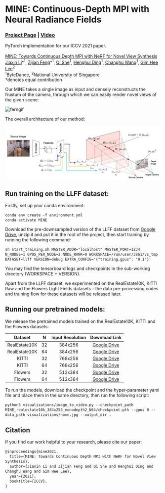 # MINE: Continuous-Depth MPI with Neural Radiance Fields
### [Project Page](https://vincentfung13.github.io/projects/nemi/) | [Video](coming_soon)
PyTorch implementation for our ICCV 2021 paper.<br><br>
[MINE: Towards Continuous Depth MPI with NeRF for Novel View Synthesis](https://vincentfung13.github.io/projects/nemi/)  
 [Jiaxin Li](https://www.jiaxinli.me/)\*<sup>1</sup>,
 [Zijian Feng](https://vincentfung13.github.io/)\*<sup>1</sup>,
 [Qi She](http://scholar.google.com/citations?user=iHoGTt4AAAAJ&hl=en)<sup>1</sup>,
 [Henghui Ding](https://henghuiding.github.io/)<sup>1</sup>,
 [Changhu Wang](http://scholar.google.com.sg/citations?user=DsVZkjAAAAAJ&hl=en)<sup>1</sup>,
 [Gim Hee Lee](https://www.comp.nus.edu.sg/~leegh)<sup>2</sup> <br>
 <sup>1</sup>ByteDance, <sup>2</sup>National University of Singapore  
  \*denotes equal contribution  

Our MINE takes a single image as input and densely reconstructs the frustum of the camera, through which we can easily render novel views of the given scene:

![ferngif](resources/teasers.gif)

The overall architecture of our method:

<img src='resources/pipeline.png'/>

## Run training on the LLFF dataset:

Firstly, set up your conda environment:
```
conda env create -f environment.yml 
conda activate MINE
```

Download the pre-downsampled version of the LLFF dataset from [Google Drive](https://drive.google.com/file/d/1sV7ioO_bintNg4U33YfUpFDD782OY8NI/view?usp=sharing), unzip it and put it in the root of the project, then start training by running the following command:
```
sh start_training.sh MASTER_ADDR="localhost" MASTER_PORT=1234 N_NODES=1 GPUS_PER_NODE=2 NODE_RANK=0 WORKSPACE=/run/user/3861/vs_tmp DATASET=llff VERSION=debug EXTRA_CONFIG='{"training.gpus": "0,1"}'
```

You may find the tensorboard logs and checkpoints in the sub-working directory (WORKSPACE + VERSION). 

Apart from the LLFF dataset, we experimented on the RealEstate10K, KITTI Raw and the Flowers Light Fields datasets - the data pre-processing codes and training flow for these datasets will be released later.

## Running our pretrained models:

We release the pretrained models trained on the RealEstate10K, KITTI and the Flowers datasets:

|    Dataset    |  N | Input Resolution | Download Link |
|:-------------:|:--:|:----------------:|:-------------:|
| RealEstate10K | 32 |      384x256     |  [Google Drive](https://drive.google.com/drive/folders/1otJH4O_p6v96r-PHw_8c7dS-ketKHi2o?usp=sharing) |
| RealEstate10K | 64 |      384x256     |  [Google Drive](https://drive.google.com/drive/folders/1bD-DRjoX7UcKTI2WjoDaU3lCXZBzoI7n?usp=sharing) |
|     KITTI     | 32 |      768x256     |  [Google Drive](https://drive.google.com/drive/folders/1z91uK68D0NJOoWODm3_t1i7PGV6VitbN?usp=sharing) |
|     KITTI     | 64 |      768x256     |  [Google Drive](https://drive.google.com/drive/folders/11VFBhycjLfycZI8IfL44pk9TwuqN8n0q?usp=sharing) |
|    Flowers    | 32 |      512x384     |  [Google Drive](https://drive.google.com/drive/folders/10BHWynkL1XYMjGMtCwtUJ0zsIhhpMOnv?usp=sharing) |
|    Flowers    | 64 |      512x384     |  [Google Drive](https://drive.google.com/drive/folders/1kjhGrLznurjaBk5zcibyMSG2UC7Hb-jr?usp=sharing) |

To run the models, download the checkpoint and the hyper-parameter yaml file and place them in the same directory, then run the following script:
```
python3 visualizations/image_to_video.py --checkpoint_path MINE_realestate10k_384x256_monodepth2_N64/checkpoint.pth --gpus 0 --data_path visualizations/home.jpg --output_dir .
```


## Citation

If you find our work helpful to your research, please cite our paper:
```
@inproceedings{mine2021,
  title={MINE: Towards Continuous Depth MPI with NeRF for Novel View Synthesis},
  author={Jiaxin Li and Zijian Feng and Qi She and Henghui Ding and Changhu Wang and Gim Hee Lee},
  year={2021},
  booktitle={ICCV},
}
```
